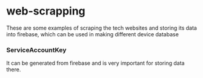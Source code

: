 # web-scrapping
These are some examples of scraping the tech websites and storing its data into firebase, which can be used in making different device database 
### ServiceAccountKey 
It can be generated from firebase and is very important for storing data there.
